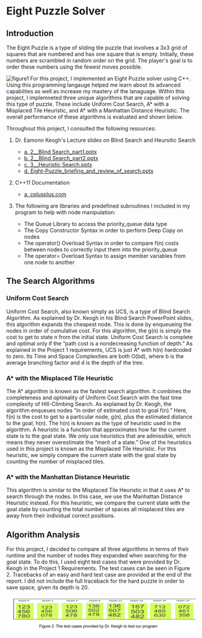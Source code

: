 # Eight Puzzle Solver

## Introduction

The Eight Puzzle is a type of sliding tile puzzle that involves a 3x3 grid of squares that are numbered and has one square that is empty. Initially, these numbers are scrambled in random order on the grid. The player's goal is to order these numbers using the fewest moves possible.

![figure1](Figures/8Puzzle.png)
For this project, I implemented an Eight Puzzle solver using C++. Using this programming langauge helped me learn about its advanced capabilties as well as increase my mastery of the lanaguage. Within this project, I implemneted three unique algorithms that are capable of solving this type of puzzle. These include Uniform Cost Search, A* with a Misplaced Tile Heuristic, and A* with a Manhattan Distance Heuristic. The overall performance of these algorithms is evaluated and shown below.

Throughout this project, I consulted the following resources:

1. Dr. Eamonn Keogh's Lecture slides on Blind Search and Heursitic Search

    - [a. 2__Blind Search_part1.pptx](https://www.dropbox.com/sh/rltooq0t3khobuj/AAA3MYkZc8gb1RLa3tNSnsrga?dl=0&preview=2__Blind+Search_part1.pptx)
	- [b. 2__Blind Search_part2.pptx](https://www.dropbox.com/sh/rltooq0t3khobuj/AAA3MYkZc8gb1RLa3tNSnsrga?dl=0&preview=2__Blind+Search_part2.pptx)
   	- [c. 3__Heuristic Search.pptx](https://www.dropbox.com/sh/rltooq0t3khobuj/AAA3MYkZc8gb1RLa3tNSnsrga?dl=0&preview=3__Heuristic+Search.pptx)
	- [d. Eight-Puzzle_briefing_and_review_of_search.pptx](https://www.dropbox.com/sh/rltooq0t3khobuj/AAA3MYkZc8gb1RLa3tNSnsrga?dl=0&preview=Eight-Puzzle_briefing_and_review_of_search.pptx)

2. C++11 Documentation 

    - [a. cplusplus.com](https://cplusplus.com/doc/)

3. The following are libraries and predefined subroutines I included in my program to help with node manipulation:
    - The Queue Library to access the priority_queue data type
    - The Copy Constructor Syntax in order to perform Deep Copy on nodes
    - The operator() Overload Syntax in order to compare f(n) costs between nodes to correctly input them into the priority_queue
    - The operator= Overload Syntax to assign member variables from one node to another


## The Search Algorithms

### Uniform Cost Search

Uniform Cost Search, also known simply as UCS, is a type of Blind Search Algorithm. As explained by Dr. Keogh in his Blind Search PowerPoint slides, this algorithm expands the cheapest node. This is done by enqueueing the nodes in order of cumulative cost. For this algorithm, the g(n) is simply the cost to get to state n from the initial state. Uniform Cost Search is complete and optimal only if the “path cost is a nondecreasing function of depth.” As explained in the Project 1 requirements, UCS is just A* with h(n) hardcoded to zero. Its Time and Space Complexities are both O(bd), where b is the average branching factor and d is the depth of the tree. 

### A* with the Misplaced Tile Heuristic

The A* algorithm is known as the fastest search algorithm. It combines the completeness and optimality of Uniform Cost Search with the fast time complexity of Hill-Climbing Search. As explained by Dr. Keogh, the algorithm enqueues nodes “in order of estimated cost to goal f(n).” Here, f(n) is the cost to get to a particular node, g(n), plus the estimated distance to the goal, h(n). The h(n) is known as the type of heuristic used in the algorithm. A heuristic is a function that approximates how far the current state is to the goal state. We only use heuristics that are admissible, which means they never overestimate the “merit of a state.” One of the heuristics used in this project is known as the Misplaced Tile Heuristic. For this heuristic, we simply compare the current state with the goal state by counting the number of misplaced tiles.

### A* with the Manhattan Distance Heuristic

This algorithm is similar to the Misplaced Tile Heuristic in that it uses A* to search through the nodes. In this case, we use the Manhattan Distance Heuristic instead. For this heuristic, we compare the current state with the goal state by counting the total number of spaces all misplaced tiles are away from their individual correct positions. 

## Algorithm Analysis

For this project, I decided to compare all three algorithms in terms of their runtime and the number of nodes they expanded when searching for the goal state. To do this, I used eight test cases that were provided by Dr. Keogh in the Project 1 Requirements. The test cases can be seen in Figure 2. Tracebacks of an easy and hard test case are provided at the end of the report. I did not include the full traceback for the hard puzzle in order to save space, given its depth is 20.

![figure2](Figures/TestCases.png)